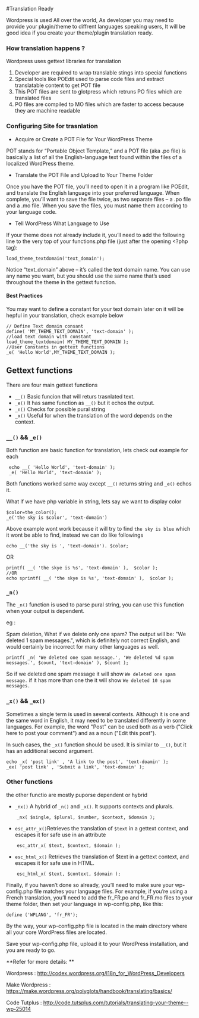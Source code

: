 #Translation Ready

Wordpress is used All over the world, As developer you may need to provide your plugin/theme to diffrent languages speaking users, It will be good idea if you create your theme/plugin translation ready.

### How translation happens ?

Wordpress uses gettext libraries for translation
1. Developer are required to wrap translable stings into special functions
2. Special tools like POEdit used to parse code files and extract translatable content to get POT file
3. This POT files are sent to glotpress which retruns PO files which are translated files
4. PO files are compiled to MO files which are faster to access because they are machine readable

### Configuring Site for trasnlation
* Acquire or Create a POT File for Your WordPress Theme

POT stands for “Portable Object Template,” and a POT file (aka .po file) is basically a list of all the English-language text found within the files of a localized WordPress theme.

* Translate the POT File and Upload to Your Theme Folder

Once you have the POT file, you’ll need to open it in a program like POEdit, and translate the English language into your preferred language. When complete, you’ll want to save the file twice, as two separate files – a .po file and a .mo file. When you save the files, you must name them according to your language code.

* Tell WordPress What Language to Use

If your theme does not already include it, you’ll need to add the following line to the very top of your functions.php file (just after the opening <?php tag):

```
load_theme_textdomain('text_domain');

```

Notice “text_domain” above – it’s called the text domain name. You can use any name you want, but you should use the same name that’s used throughout the theme in the gettext function.
#### Best Practices

You may want to define a constant for your text domain later on it will be hepful in your translation, check example below

```
// Define Text domain consant
define( 'MY_THEME_TEXT_DOMAIN', 'text-domain' );
//load text domain with constant
load_theme_textdomain( MY_THEME_TEXT_DOMAIN );
//User Constants in gettext functions
_e( 'Hello World',MY_THEME_TEXT_DOMAIN );
```

## Gettext functions
There are four main gettext functions
* ```__()``` Basic funcion that will returs trasnlated text.
* ```_e()``` It has same function as ```__()``` but it echos the output.
* ```_n()``` Checks for possible pural string
* ```_x()``` Useful for when the translation of the word depends on the context.

### ```__()``` && ```_e()```
Both function are basic function for translation, lets check out example for each
```
 echo __( 'Hello World', 'text-domain' );
 _e( 'Hello World', 'text-domain' );
```
Both functions worked same way except ```__()``` returns string and  ```_e()``` echos it.

What if we have php variable in string, lets say we want to display color

```
$color=the_color();
_e('the sky is $color', 'text-domain')
```
Above example wont work because it will try to find `the sky is blue` which it wont be able to find, instead we can do like followings

```
echo __('the sky is ', 'text-domain'). $color;
```
OR
```
printf( __( 'the skye is %s', 'text-domain' ),  $color );
//OR
echo sprintf( __( 'the skye is %s', 'text-domain' ),  $color );
```
### ``` _n() ```
The `_n()` function is used to parse pural string, you can use this function when your output is dependent.

eg :

Spam deletion, What if we delete only one spam? The output will be: "We deleted 1 spam messages.", which is definitely not correct English, and would certainly be incorrect for many other languages as well.

```
printf( _n( 'We deleted one spam message.', 'We deleted %d spam messages.', $count, 'text-domain' ), $count );
```
So if we deleted one spam message it will show `We deleted one spam message.`
if it has more than one the it will show `We deleted 10 spam messages.`

### ```_x()``` && ```_ex()```
Sometimes a single term is used in several contexts. Although it is one and the same word in English, it may need to be translated differently in some languages. For example, the word "Post" can be used both as a verb ("Click here to post your comment") and as a noun ("Edit this post").

In such cases, the `_x()` function should be used. It is similar to `__()`, but it has an additional second argument.

```
echo _x( 'post link' , 'A link to the post', 'text-doamin' );
_ex( 'post link' , 'Submit a link', 'text-domain' );
```
### Other functions
the other functio are mostly puporse dependent or hybrid
* ```_nx()``` A hybrid of `_n()` and `_x()`. It supports contexts and plurals.

```
    _nx( $single, $plural, $number, $context, $domain );
```

* ```esc_attr_x()```Retrieves the translation of `$text` in a gettext context, and escapes it for safe use in an attribute

```
    esc_attr_x( $text, $context, $domain );
```

* ```esc_html_x()``` Retrieves the translation of $text in a gettext context, and escapes it for safe use in HTML.

```
    esc_html_x( $text, $context, $domain );
```

Finally, if you haven’t done so already, you’ll need to make sure your wp-config.php file matches your language files. For example, if you’re using a French translation, you’ll need to add the fr_FR.po and fr_FR.mo files to your theme folder, then set your language in wp-config.php, like this:

```
define ('WPLANG', 'fr_FR');
```

By the way, your wp-config.php file is located in the main directory where all your core WordPress files are located.

Save your wp-config.php file, upload it to your WordPress installation, and you are ready to go.

**Refer for more details: **

Wordpress : http://codex.wordpress.org/I18n_for_WordPress_Developers

Make Wordpress : https://make.wordpress.org/polyglots/handbook/translating/basics/

Code Tutplus : http://code.tutsplus.com/tutorials/translating-your-theme--wp-25014

